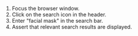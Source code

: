 1. Focus the browser window.
2. Click on the search icon in the header.
3. Enter "facial mask" in the search bar.
4. Assert that relevant search results are displayed.